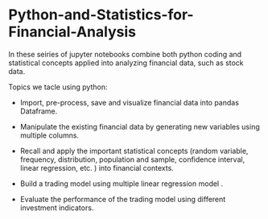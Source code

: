 # Python-and-Statistics-for-Financial-Analysis

In these seiries of jupyter notebooks combine both python coding and statistical concepts applied into analyzing financial data, such as stock data.

Topics we tacle using python:

- Import, pre-process, save and visualize financial data into pandas Dataframe.

- Manipulate the existing financial data by generating new variables using multiple columns.

- Recall and apply the important statistical concepts (random variable, frequency, distribution, population and sample, confidence interval, linear regression, etc. ) into financial contexts.

- Build a trading model using multiple linear regression model .

- Evaluate the performance of the trading model using different investment indicators.
